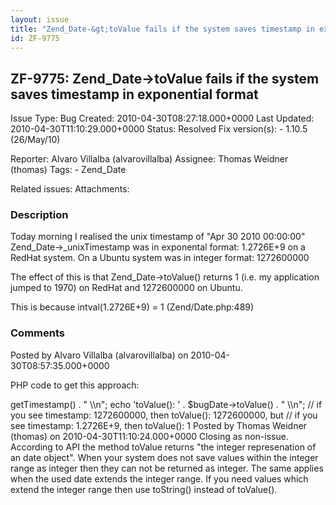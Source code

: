 ```yaml
---
layout: issue
title: "Zend_Date-&gt;toValue fails if the system saves timestamp in exponential format"
id: ZF-9775
---
```


ZF-9775: Zend\_Date->toValue fails if the system saves timestamp in exponential format
--------------------------------------------------------------------------------------

 Issue Type: Bug Created: 2010-04-30T08:27:18.000+0000 Last Updated: 2010-04-30T11:10:29.000+0000 Status: Resolved Fix version(s): - 1.10.5 (26/May/10)
 
 Reporter:  Alvaro Villalba (alvarovillalba)  Assignee:  Thomas Weidner (thomas)  Tags: - Zend\_Date
 
 Related issues: 
 Attachments: 
### Description

Today morning I realised the unix timestamp of "Apr 30 2010 00:00:00" Zend\_Date->\_unixTimestamp was in exponental format: 1.2726E+9 on a RedHat system. On a Ubuntu system was in integer format: 1272600000

The effect of this is that Zend\_Date->toValue() returns 1 (i.e. my application jumped to 1970) on RedHat and 1272600000 on Ubuntu.

This is because intval(1.2726E+9) = 1 (Zend/Date.php:489)

 

 

### Comments

Posted by Alvaro Villalba (alvarovillalba) on 2010-04-30T08:57:35.000+0000

PHP code to get this approach:

<?php date\_default\_timezone\_set('America/New\_York'); $bugDate = new Zend\_Date('Apr 30 2010 00:00:00');

echo 'timestamp: ' . $bugDate->getTimestamp() . "  
\\n"; echo 'toValue(): ' . $bugDate->toValue() . "  
\\n"; // if you see timestamp: 1272600000, then toValue(): 1272600000, but // if you see timestamp: 1.2726E+9, then toValue(): 1

 

 

Posted by Thomas Weidner (thomas) on 2010-04-30T11:10:24.000+0000

Closing as non-issue.

According to API the method toValue returns "the integer represenation of an date object".

When your system does not save values within the integer range as integer then they can not be returned as integer. The same applies when the used date extends the integer range.

If you need values which extend the integer range then use toString() instead of toValue().

 

 